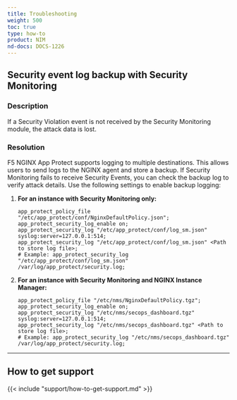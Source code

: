 ```yaml
---
title: Troubleshooting
weight: 500
toc: true
type: how-to
product: NIM
nd-docs: DOCS-1226
---
```


## Security event log backup with Security Monitoring

### Description

If a Security Violation event is not received by the Security Monitoring module, the attack data is lost.

### Resolution

F5 NGINX App Protect supports logging to multiple destinations. This allows users to send logs to the NGINX agent and store a backup. If Security Monitoring fails to receive Security Events, you can check the backup log to verify attack details. Use the following settings to enable backup logging:

1. **For an instance with Security Monitoring only:**

   ```nginx
   app_protect_policy_file "/etc/app_protect/conf/NginxDefaultPolicy.json";
   app_protect_security_log_enable on;
   app_protect_security_log "/etc/app_protect/conf/log_sm.json" syslog:server=127.0.0.1:514;
   app_protect_security_log "/etc/app_protect/conf/log_sm.json" <Path to store log file>;
   # Example: app_protect_security_log "/etc/app_protect/conf/log_sm.json" /var/log/app_protect/security.log;
   ```

2. **For an instance with Security Monitoring and NGINX Instance Manager:**

   ```nginx
   app_protect_policy_file "/etc/nms/NginxDefaultPolicy.tgz";
   app_protect_security_log_enable on;
   app_protect_security_log "/etc/nms/secops_dashboard.tgz" syslog:server=127.0.0.1:514;
   app_protect_security_log "/etc/nms/secops_dashboard.tgz" <Path to store log file>;
   # Example: app_protect_security_log "/etc/nms/secops_dashboard.tgz" /var/log/app_protect/security.log;
   ```

---

## How to get support

{{< include "support/how-to-get-support.md" >}}
